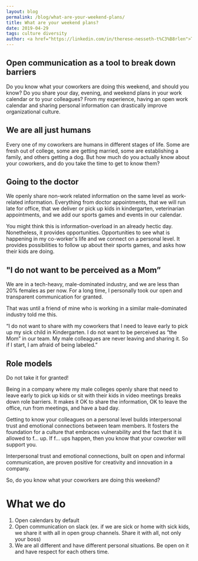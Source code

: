 ```yaml
---
layout: blog
permalink: /blog/what-are-your-weekend-plans/
title: What are your weekend plans?
date: 2019-04-29
tags: culture diversity
author: <a href="https://linkedin.com/in/therese-nesseth-t%C3%B8rlen">Therese Nesseth Tørlen</a> - Product Manager
---
```


## Open communication as a tool to break down barriers
 
Do you know what your coworkers are doing this weekend, and should you know? Do you share your day, evening, and weekend plans in your work calendar or to your colleagues? From my experience, having an open work calendar and sharing personal information can drastically improve organizational culture.  

## We are all just humans  
Every one of my coworkers are humans in different stages of life. Some are fresh out of college, some are getting married, some are establishing a family, and others getting a dog. But how much do you actually know about your coworkers, and do you take the time to get to know them? 

## Going to the doctor
We openly share non-work related information on the same level as work-related information. Everything from doctor appointments, that we will run late for office, that we deliver or pick up kids in kindergarten, veterinarian appointments, and we add our sports games and events in our calendar. 

You might think this is information-overload in an already hectic day. Nonetheless, it provides opportunities. Opportunities to see what is happening in my co-worker's life and we connect on a personal level. It provides possibilities to follow up about their sports games, and asks how their kids are doing. 

## "I do not want to be perceived as a Mom”
We are in a tech-heavy, male-dominated industry, and we are less than 20% females as per now. For a long time, I personally took our open and transparent communication for granted. 

That was until a friend of mine who is working in a similar male-dominated industry told me this. 
 
“I do not want to share with my coworkers that I need to leave early to pick up my sick child in Kindergarten. I do not want to be perceived as “the Mom” in our team. My male colleagues are never leaving and sharing it. So if I start, I am afraid of being labeled.” 

## Role models 
Do not take it for granted! 

Being in a company where my male colleges openly share that need to leave early to pick up kids or sit with their kids in video meetings breaks down role barriers. It makes it OK to share the information, OK to leave the office, run from meetings, and have a bad day. 

Getting to know your colleagues on a personal level builds interpersonal trust and emotional connections between team members. It fosters the foundation for a culture that embraces vulnerability and the fact that it is allowed to f… up. If f… ups happen, then you know that your coworker will support you. 

Interpersonal trust and emotional connections, built on open and informal communication, are proven positive for creativity and innovation in a company. 

So, do you know what your coworkers are doing this weekend? 

# What we do 
1. Open calendars by default
2. Open communication on slack (ex. if we are sick or home with sick kids, we share it with all in open group channels. Share it with all, not only your boss)
3. We are all different and have different personal situations. Be open on it and have respect for each others time. 
